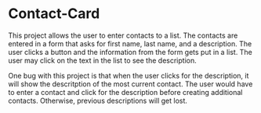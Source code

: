 # Contact-Card

This project allows the user to enter contacts to a list.  The contacts are entered in a form that asks for
first name, last name, and a description.  The user clicks a button and the information from the form 
gets put in a list.  The user may click on the text in the list to see the description.

One bug with this project is that when the user clicks for the description, it will show the descritption 
of the most current contact.  The user would have to enter a contact and click for the description before creating
additional contacts.  Otherwise, previous descriptions will get lost.  
